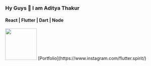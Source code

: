 ### Hy Guys 👋 I am Aditya Thakur
#### React | Flutter | Dart | Node <br>
<img src="[https://your-image-url.type](https://github.com/Aditya-Thakur-369/aditya-thakur-369/assets/93264532/66ce542c-4818-41bf-8b0d-59b40b9abf17)" width="100" height="100">
[Portfolio](https://www.instagram.com/flutter.spirit/)

<!--
**Aditya-Thakur-369/aditya-thakur-369** is a ✨ _special_ ✨ repository because its `README.md` (this file) appears on your GitHub profile.

Here are some ideas to get you started:

- 🔭 I’m currently working on ...
- 🌱 I’m currently learning ...
- 👯 I’m looking to collaborate on ...
- 🤔 I’m looking for help with ...
- 💬 Ask me about ...
- 📫 How to reach me: ...
- 😄 Pronouns: ...
- ⚡ Fun fact: ...
-->
